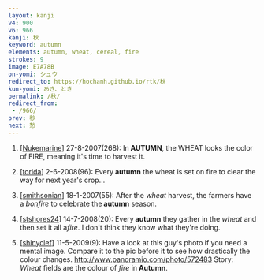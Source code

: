 ```yaml
---
layout: kanji
v4: 900
v6: 966
kanji: 秋
keyword: autumn
elements: autumn, wheat, cereal, fire
strokes: 9
image: E7A78B
on-yomi: シュウ
redirect_to: https://hochanh.github.io/rtk/秋
kun-yomi: あき、とき
permalink: /秋/
redirect_from:
 - /966/
prev: 秒
next: 愁
---
```


1) [<a href="http://kanji.koohii.com/profile/Nukemarine">Nukemarine</a>] 27-8-2007(268): In<strong> AUTUMN</strong>, the WHEAT looks the color of FIRE, meaning it&#039;s time to harvest it.

2) [<a href="http://kanji.koohii.com/profile/torida">torida</a>] 2-6-2008(96): Every<strong> autumn</strong> the wheat is set on fire to clear the way for next year&#039;s crop...

3) [<a href="http://kanji.koohii.com/profile/smithsonian">smithsonian</a>] 18-1-2007(55): After the <em>wheat</em> harvest, the farmers have a <em>bonfire</em> to celebrate the<strong> autumn</strong> season.

4) [<a href="http://kanji.koohii.com/profile/stshores24">stshores24</a>] 14-7-2008(20): Every<strong> autumn</strong> they gather in the <em>wheat</em> and then set it all a<em>fire</em>. I don&#039;t think they know what they&#039;re doing.

5) [<a href="http://kanji.koohii.com/profile/shinyclef">shinyclef</a>] 11-5-2009(9): Have a look at this guy&#039;s photo if you need a mental image. Compare it to the pic before it to see how drastically the colour changes. <a href="http://www.panoramio.com/photo/572483">http://www.panoramio.com/photo/572483</a> Story: <em>Wheat</em> fields are the colour of <em>fire</em> in<strong> Autumn</strong>.

